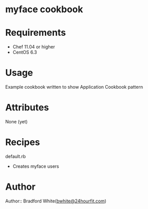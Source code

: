 # myface cookbook

# Requirements
  - Chef 11.04 or higher
  - CentOS 6.3

# Usage
Example cookbook written to show Application Cookbook pattern

# Attributes
None (yet)

# Recipes
default.rb
  - Creates myface users

# Author

Author:: Bradford White(bwhite@24hourfit.com)
